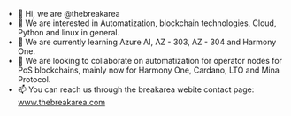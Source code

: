 - 👋 Hi, we are @thebreakarea
- 👀 We are interested in Automatization, blockchain technologies, Cloud, Python and linux in general.
- 🌱 We are currently learning Azure AI, AZ - 303, AZ - 304 and Harmony One.
- 💞️ We are looking to collaborate on automatization for operator nodes for PoS blockchains, mainly now for Harmony One, Cardano, LTO and Mina Protocol.
- 📫 You can reach us through the breakarea webite contact page: www.thebreakarea.com

<!---
thebreakarea/thebreakarea is a ✨ special ✨ repository because its `README.md` (this file) appears on your GitHub profile.
You can click the Preview link to take a look at your changes.
--->
